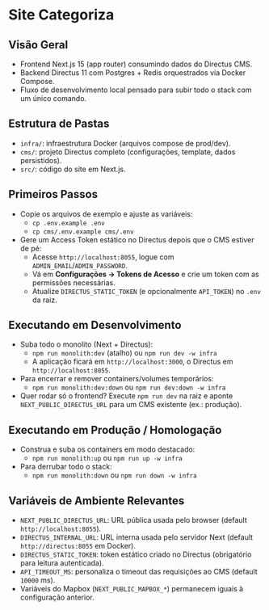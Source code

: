 # Site Categoriza

## Visão Geral
- Frontend Next.js 15 (app router) consumindo dados do Directus CMS.
- Backend Directus 11 com Postgres + Redis orquestrados via Docker Compose.
- Fluxo de desenvolvimento local pensado para subir todo o stack com um único comando.

## Estrutura de Pastas
- `infra/`: infraestrutura Docker (arquivos compose de prod/dev).
- `cms/`: projeto Directus completo (configurações, template, dados persistidos).
- `src/`: código do site em Next.js.

## Primeiros Passos
- Copie os arquivos de exemplo e ajuste as variáveis:
  - `cp .env.example .env`
  - `cp cms/.env.example cms/.env`
- Gere um Access Token estático no Directus depois que o CMS estiver de pé:
  - Acesse `http://localhost:8055`, logue com `ADMIN_EMAIL`/`ADMIN_PASSWORD`.
  - Vá em **Configurações → Tokens de Acesso** e crie um token com as permissões necessárias.
  - Atualize `DIRECTUS_STATIC_TOKEN` (e opcionalmente `API_TOKEN`) no `.env` da raiz.

## Executando em Desenvolvimento
- Suba todo o monolito (Next + Directus):
  - `npm run monolith:dev` (atalho) ou `npm run dev -w infra`
  - A aplicação ficará em `http://localhost:3000`, o Directus em `http://localhost:8055`.
- Para encerrar e remover containers/volumes temporários:
  - `npm run monolith:dev:down` ou `npm run dev:down -w infra`
- Quer rodar só o frontend? Execute `npm run dev` na raiz e aponte `NEXT_PUBLIC_DIRECTUS_URL` para um CMS existente (ex.: produção).

## Executando em Produção / Homologação
- Construa e suba os containers em modo destacado:
  - `npm run monolith:up` ou `npm run up -w infra`
- Para derrubar todo o stack:
  - `npm run monolith:down` ou `npm run down -w infra`

## Variáveis de Ambiente Relevantes
- `NEXT_PUBLIC_DIRECTUS_URL`: URL pública usada pelo browser (default `http://localhost:8055`).
- `DIRECTUS_INTERNAL_URL`: URL interna usada pelo servidor Next (default `http://directus:8055` em Docker).
- `DIRECTUS_STATIC_TOKEN`: token estático criado no Directus (obrigatório para leitura autenticada).
- `API_TIMEOUT_MS`: personaliza o timeout das requisições ao CMS (default `10000` ms).
- Variáveis do Mapbox (`NEXT_PUBLIC_MAPBOX_*`) permanecem iguais à configuração anterior.
